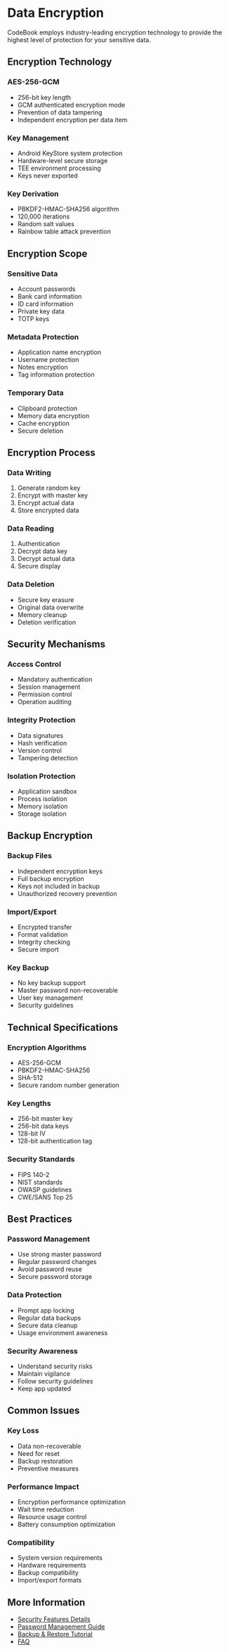 # Data Encryption

CodeBook employs industry-leading encryption technology to provide the highest level of protection for your sensitive data.

## Encryption Technology

### AES-256-GCM
- 256-bit key length
- GCM authenticated encryption mode
- Prevention of data tampering
- Independent encryption per data item

### Key Management
- Android KeyStore system protection
- Hardware-level secure storage
- TEE environment processing
- Keys never exported

### Key Derivation
- PBKDF2-HMAC-SHA256 algorithm
- 120,000 iterations
- Random salt values
- Rainbow table attack prevention

## Encryption Scope

### Sensitive Data
- Account passwords
- Bank card information
- ID card information
- Private key data
- TOTP keys

### Metadata Protection
- Application name encryption
- Username protection
- Notes encryption
- Tag information protection

### Temporary Data
- Clipboard protection
- Memory data encryption
- Cache encryption
- Secure deletion

## Encryption Process

### Data Writing
1. Generate random key
2. Encrypt with master key
3. Encrypt actual data
4. Store encrypted data

### Data Reading
1. Authentication
2. Decrypt data key
3. Decrypt actual data
4. Secure display

### Data Deletion
- Secure key erasure
- Original data overwrite
- Memory cleanup
- Deletion verification

## Security Mechanisms

### Access Control
- Mandatory authentication
- Session management
- Permission control
- Operation auditing

### Integrity Protection
- Data signatures
- Hash verification
- Version control
- Tampering detection

### Isolation Protection
- Application sandbox
- Process isolation
- Memory isolation
- Storage isolation

## Backup Encryption

### Backup Files
- Independent encryption keys
- Full backup encryption
- Keys not included in backup
- Unauthorized recovery prevention

### Import/Export
- Encrypted transfer
- Format validation
- Integrity checking
- Secure import

### Key Backup
- No key backup support
- Master password non-recoverable
- User key management
- Security guidelines

## Technical Specifications

### Encryption Algorithms
- AES-256-GCM
- PBKDF2-HMAC-SHA256
- SHA-512
- Secure random number generation

### Key Lengths
- 256-bit master key
- 256-bit data keys
- 128-bit IV
- 128-bit authentication tag

### Security Standards
- FIPS 140-2
- NIST standards
- OWASP guidelines
- CWE/SANS Top 25

## Best Practices

### Password Management
- Use strong master password
- Regular password changes
- Avoid password reuse
- Secure password storage

### Data Protection
- Prompt app locking
- Regular data backups
- Secure data cleanup
- Usage environment awareness

### Security Awareness
- Understand security risks
- Maintain vigilance
- Follow security guidelines
- Keep app updated

## Common Issues

### Key Loss
- Data non-recoverable
- Need for reset
- Backup restoration
- Preventive measures

### Performance Impact
- Encryption performance optimization
- Wait time reduction
- Resource usage control
- Battery consumption optimization

### Compatibility
- System version requirements
- Hardware requirements
- Backup compatibility
- Import/export formats

## More Information

- [Security Features Details](/introduction/security-features)
- [Password Management Guide](/features/password-management)
- [Backup & Restore Tutorial](/features/backup-restore)
- [FAQ](/faq) 